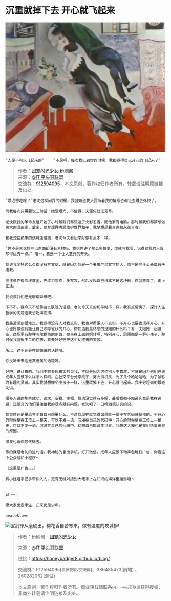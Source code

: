 

# 沉重就掉下去 开心就飞起来

![本文由@IT·平头哥联盟-团宠闪光少女∙粉刷酱分享](./_banner/banner05.jpeg)

    “人是不可以飞起来的”    “不是啊，每次我见到你的时候，我都觉得自己开心的飞起来了”

> 作者：[团宠闪光少女∙粉刷酱](https://github.com/cchah/ "团宠闪光少女∙粉刷酱")<br/>
> 来源：[@IT·平头哥联盟](https://honeybadger8.github.io/blog/ "@IT·平头哥联盟")<br/>
> 交流群：[912594095](https://shang.qq.com/wpa/qunwpa?idkey=265166274bca82709718a0ae1fa9c55d65dd3608ebc780f9e6ea41e2761f5ec2 "@IT·平头哥联盟QQ交流群")，本文原创，著作权归作者所有，转载请注明原链接及出处。


    “最近想吃啥？”老沈这样问我的时候，我就知道我又要持着我的情感咨询证去赚去外快了。

    而我每次只需要说三句话：她没眼光、不值得、天涯何处无芳草。

    老沈跟我的革命友谊开始于小时候我们都沉迷于火影忍者，而他家有电脑。那时候我们都梦想做伟大的漫画家，后来，他梦想靠嘴遁维护世界和平，我梦想是靠查克拉永葆青春。

    和老沈在熟悉的烧烤店碰面，老沈今天看起来好像有点不一样。

    “你不是总说想写点东西却没有素材吗，我给你讲了那么多故事，你就写我呗，记得给我的人设写得优秀一点。” 哦～，真是一个让人意外的开头。

    我说我坚持这么久都没有写文章，就是因为我是一个要做严肃文学的人，而不是写什么长篇段子连载。

    老沈说你得曲线救国，先练习写作，多写写，然后发现自己根本不是这块料，你就放弃了，走上正途。

    我说那我们还是聊聊妹纸吧。

    不不不，我今天不想聊这么肤浅的话题。老沈今天真的和平时不一样。我有点后悔了，探讨人生哲学的问题话我想吃海底捞。

    我最近感到很难过，我觉得没有人对我真实，我也对周围人不真实。不开心也要表现得开心。开心也好像没有能让自己欢呼雀跃的开心。你知道我最怀念的是她的什么吗？有一天陪她一起逛街，商场里有那种叫陀螺椅的东西，她坐在上面转啊转啊，特别开心，周围都是一群小孩子，那时候我就很中二的在想，我要好好守护这个幼稚鬼的笑容。

    所以，这不还是在聊妹纸的话题吗。

    你没听出来这是真善美的话题吗。

    好吧。说认真的。我们不敢表现真实的自我，不就是因为害怕别人不喜欢，不就是因为他们总说成年人应该怎么样怎么样吗。在社交平台分享段子，努力抖机灵，为了几个哈哈哈哈，为了被称为有趣的灵魂。其实我就想像个小孩子一样，沉重就掉下去，开心就飞起来。我十分坦诚的跟老沈讲。

    很多人说的那些成功、追求、安稳、幸福，我也没觉得有多好，最后我都不知道究竟是我在逃避，还是真的他们灌输给我的观点就有问题。老沈喝了一口啤酒很认真的说。

    我觉得还是要思考明白自己想要什么。不过我现在就觉得如果能一辈子写代码就挺棒的。不开心的时候坐在工位上一整天，可以不发一语，沉浸在自己的代码中；开心的时候坐在工位上一整天，可以不发一语，沉浸在自己的代码中，幻想自己能改变世界。我想这大概也是我们热爱编程的原因。

    那我也跟你写代码去。

    等的就是老沈的这句话。我神秘的拿出手机，打开微信。成年人应该不动声色地打广告，你看这个公众号和小程序～

    （这里是广告。。。）

    有小姐姐手把手带你入门，更有无缝对接到大佬手上在知识的海洋里遨游哦～
   
   
    以上～

    愿大家出走半生，归来仍是少年。

    peace&love

![宝剑锋从磨砺出，梅花香自苦寒来，做有温度的攻城狮!](../_banner/card.png)


> 作者：粉刷酱 - [团宠闪光少女](https://github.com/cchah "团宠闪光少女")
>
> 来源：[@IT·平头哥联盟](https://honeybadger8.github.io/blog/ "@IT·平头哥联盟")
> 
> 链接：https://honeybadger8.github.io/blog/
> 
> 交流群：912594095[`资源获取/交流群`]、386485473(前端) 、260282062(测试)
>
> 本文原创，著作权归作者所有。商业转载请联系`@IT·平头哥联盟`获得授权，非商业转载请注明链接及出处。 
   